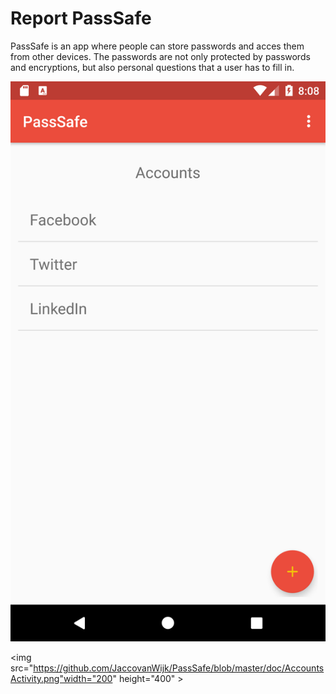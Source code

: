 # Report PassSafe
PassSafe is an app where people can store passwords and acces them from other devices. The passwords are not only protected by passwords and encryptions, but also personal questions that a user has to fill in.

![](https://github.com/JaccovanWijk/PassSafe/blob/master/doc/AccountsActivity.png)


<img src="https://github.com/JaccovanWijk/PassSafe/blob/master/doc/AccountsActivity.png"width="200" height="400" >
##
